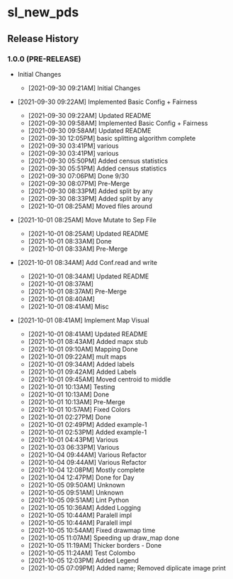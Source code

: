 # sl_new_pds

## Release History

### 1.0.0 (PRE-RELEASE)
* Initial Changes  
  *  [2021-09-30 09:21AM] Initial Changes

* [2021-09-30 09:22AM] Implemented Basic Config + Fairness 
  *  [2021-09-30 09:22AM] Updated README
  *  [2021-09-30 09:58AM] Implemented Basic Config + Fairness
  *  [2021-09-30 09:58AM] Updated README
  *  [2021-09-30 12:05PM] basic splitting algorithm complete
  *  [2021-09-30 03:41PM] various
  *  [2021-09-30 03:41PM] various
  *  [2021-09-30 05:50PM] Added census statistics
  *  [2021-09-30 05:51PM] Added census statistics
  *  [2021-09-30 07:06PM] Done 9/30
  *  [2021-09-30 08:07PM] Pre-Merge
  *  [2021-09-30 08:33PM] Added split by any
  *  [2021-09-30 08:33PM] Added split by any
  *  [2021-10-01 08:25AM] Moved files around
* [2021-10-01 08:25AM] Move Mutate to Sep File
  *  [2021-10-01 08:25AM] Updated README
  *  [2021-10-01 08:33AM] Done
  *  [2021-10-01 08:33AM] Pre-Merge
* [2021-10-01 08:34AM] Add Conf.read and write
  *  [2021-10-01 08:34AM] Updated README
  *  [2021-10-01 08:37AM] 
  *  [2021-10-01 08:37AM] Pre-Merge
  *  [2021-10-01 08:40AM] 
  *  [2021-10-01 08:41AM] Misc
* [2021-10-01 08:41AM] Implement Map Visual
  *  [2021-10-01 08:41AM] Updated README
  *  [2021-10-01 08:43AM] Added mapx stub
  *  [2021-10-01 09:10AM] Mapping Done
  *  [2021-10-01 09:22AM] mult maps
  *  [2021-10-01 09:34AM] Added labels
  *  [2021-10-01 09:42AM] Added Labels
  *  [2021-10-01 09:45AM] Moved centroid to middle
  *  [2021-10-01 10:13AM] Testing
  *  [2021-10-01 10:13AM] Done
  *  [2021-10-01 10:13AM] Pre-Merge
  *  [2021-10-01 10:57AM] Fixed Colors
  *  [2021-10-01 02:27PM] Done
  *  [2021-10-01 02:49PM] Added example-1
  *  [2021-10-01 02:53PM] Added example-1
  *  [2021-10-01 04:43PM] Various
  *  [2021-10-03 06:33PM] Various
  *  [2021-10-04 09:44AM] Various Refactor
  *  [2021-10-04 09:44AM] Various Refactor
  *  [2021-10-04 12:08PM] Mostly complete
  *  [2021-10-04 12:47PM] Done for Day
  *  [2021-10-05 09:50AM] Unknown
  *  [2021-10-05 09:51AM] Unknown
  *  [2021-10-05 09:51AM] Lint Python
  *  [2021-10-05 10:36AM] Added Logging
  *  [2021-10-05 10:44AM] Paralell impl
  *  [2021-10-05 10:44AM] Paralell impl
  *  [2021-10-05 10:54AM] Fixed drawmap time
  *  [2021-10-05 11:07AM] Speeding up draw_map done
  *  [2021-10-05 11:19AM] Thicker borders - Done
  *  [2021-10-05 11:24AM] Test Colombo
  *  [2021-10-05 12:03PM] Added Legend
  *  [2021-10-05 07:09PM] Added name; Removed diplicate image print
